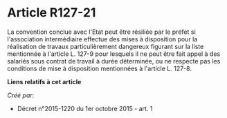# Article R127-21

La convention conclue avec l'Etat peut être résiliée par le préfet si l'association intermédiaire effectue des mises à
disposition pour la réalisation de travaux particulièrement dangereux figurant sur la liste mentionnée à l'article L. 127-9
pour lesquels il ne peut être fait appel à des salariés sous contrat de travail à durée déterminée, ou ne respecte pas les
conditions de mise à disposition mentionnées à l'article L. 127-8.

**Liens relatifs à cet article**

_Créé par_:

  - Décret n°2015-1220 du 1er octobre 2015 - art. 1
